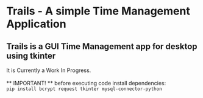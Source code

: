 # Trails - A simple Time Management Application <br/>
## Trails is  a GUI Time Management app for desktop using tkinter <br/>
It is Currently a Work In Progress.<br/>
<br/>
** IMPORTANT! **
before executing code install dependencies: <br/>
`pip install bcrypt request tkinter mysql-connector-python`

